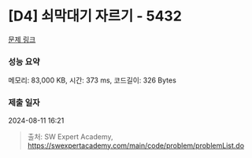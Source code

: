 # [D4] 쇠막대기 자르기 - 5432 

[문제 링크](https://swexpertacademy.com/main/code/problem/problemDetail.do?contestProbId=AWVl47b6DGMDFAXm) 

### 성능 요약

메모리: 83,000 KB, 시간: 373 ms, 코드길이: 326 Bytes

### 제출 일자

2024-08-11 16:21



> 출처: SW Expert Academy, https://swexpertacademy.com/main/code/problem/problemList.do